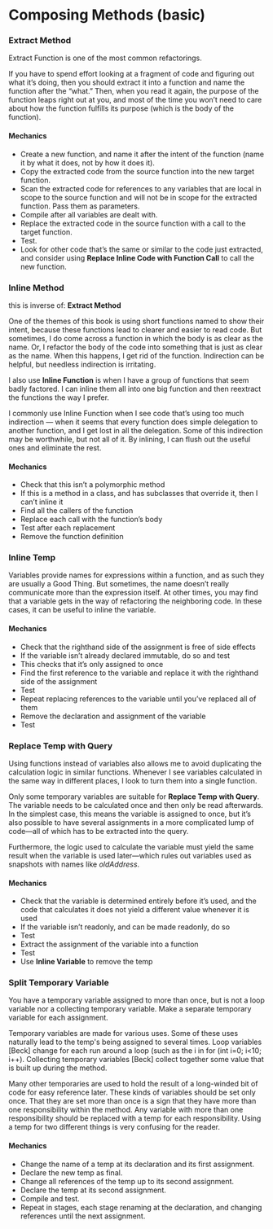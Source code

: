 # Composing Methods \(basic\)

### Extract Method

Extract Function is one of the most common refactorings.

If you have to spend effort looking at a fragment of code and figuring out what it’s doing, then you should extract it into a function and name the function after the “what.” Then, when you read it again, the purpose of the function leaps right out at you, and most of the time you won’t need to care about how the function fulfills its purpose \(which is the body of the function\).

#### Mechanics

* Create a new function, and name it after the intent of the function \(name it by what it does, not by how it does it\).
* Copy the extracted code from the source function into the new target function.
* Scan the extracted code for references to any variables that are local in scope to the source function and will not be in scope for the extracted function. Pass them as parameters.
* Compile after all variables are dealt with.
* Replace the extracted code in the source function with a call to the target function.
* Test.
* Look for other code that’s the same or similar to the code just extracted, and consider using **Replace Inline Code with Function Call** to call the new function.

### Inline Method

 this is inverse of: **Extract Method**

One of the themes of this book is using short functions named to show their intent, because these functions lead to clearer and easier to read code. But sometimes, I do come across a function in which the body is as clear as the name. Or, I refactor the body of the code into something that is just as clear as the name. When this happens, I get rid of the function. Indirection can be helpful, but needless indirection is irritating.

I also use **Inline Function** is when I have a group of functions that seem badly factored. I can inline them all into one big function and then reextract the functions the way I prefer.

I commonly use Inline Function when I see code that’s using too much indirection — when it seems that every function does simple delegation to another function, and I get lost in all the delegation. Some of this indirection may be worthwhile, but not all of it. By inlining, I can flush out the useful ones and eliminate the rest.

#### Mechanics

* Check that this isn’t a polymorphic method
* If this is a method in a class, and has subclasses that override it, then I can’t inline it
* Find all the callers of the function
* Replace each call with the function’s body
* Test after each replacement
* Remove the function definition

### Inline Temp

Variables provide names for expressions within a function, and as such they are usually a Good Thing. But sometimes, the name doesn’t really communicate more than the expression itself. At other times, you may find that a variable gets in the way of refactoring the neighboring code. In these cases, it can be useful to inline the variable.

#### Mechanics

* Check that the righthand side of the assignment is free of side effects
* If the variable isn’t already declared immutable, do so and test
* This checks that it’s only assigned to once
* Find the first reference to the variable and replace it with the righthand side of the assignment
* Test
* Repeat replacing references to the variable until you’ve replaced all of them
* Remove the declaration and assignment of the variable
* Test

### Replace Temp with Query

Using functions instead of variables also allows me to avoid duplicating the calculation logic in similar functions. Whenever I see variables calculated in the same way in different places, I look to turn them into a single function.

Only some temporary variables are suitable for **Replace Temp with Query**. The variable needs to be calculated once and then only be read afterwards. In the simplest case, this means the variable is assigned to once, but it’s also possible to have several assignments in a more complicated lump of code—all of which has to be extracted into the query.

Furthermore, the logic used to calculate the variable must yield the same result when the variable is used later—which rules out variables used as snapshots with names like _oldAddress_.

#### Mechanics

* Check that the variable is determined entirely before it’s used, and the code that calculates it does not yield a different value whenever it is used
* If the variable isn’t readonly, and can be made readonly, do so
* Test
* Extract the assignment of the variable into a function
* Test
* Use **Inline Variable** to remove the temp

### Split Temporary Variable

You have a temporary variable assigned to more than once, but is not a loop variable nor a collecting temporary variable. Make a separate temporary variable for each assignment.

Temporary variables are made for various uses. Some of these uses naturally lead to the temp's being assigned to several times. Loop variables \[Beck\] change for each run around a loop \(such as the i in for \(int i=0; i&lt;10; i++\). Collecting temporary variables \[Beck\] collect together some value that is built up during the method.

Many other temporaries are used to hold the result of a long-winded bit of code for easy reference later. These kinds of variables should be set only once. That they are set more than once is a sign that they have more than one responsibility within the method. Any variable with more than one responsibility should be replaced with a temp for each responsibility. Using a temp for two different things is very confusing for the reader.

#### Mechanics

* Change the name of a temp at its declaration and its first assignment. 
* Declare the new temp as final. 
* Change all references of the temp up to its second assignment. 
* Declare the temp at its second assignment.
* Compile and test. 
* Repeat in stages, each stage renaming at the declaration, and changing references until the next assignment.


